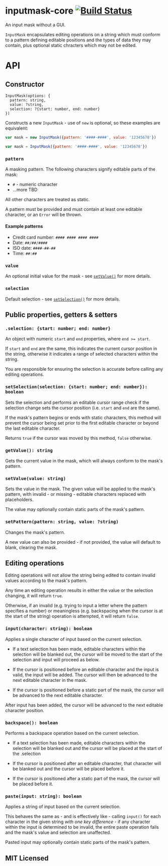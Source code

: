 # inputmask-core [![Build Status](https://secure.travis-ci.org/insin/inputmask-core.png)](http://travis-ci.org/insin/inputmask-core)

An input mask without a GUI.

`InputMask` encapsulates editing operations on a string which must conform to a
pattern defining editable positions and the types of data they may contain, plus
optional static chracters which may not be edited.

# API

## Constructor

```
InputMask(options: {
  pattern: string,
  value: ?string,
  selection: ?{start: number, end: number}
})
```

Constructs a new `InputMask` - use of `new` is optional, so these examples are
equivalent:

```javascript
var mask = new InputMask({pattern: '####-####', value: '12345678'})
```
```javascript
var mask = InputMask({pattern: '####-####', value: '12345678'})
```

### `pattern`

A masking pattern. The following characters signify editable parts of the mask:

* `#` - numeric character
* ...more TBD

All other characters are treated as static.

A pattern must be provided and must contain at least one editable character, or
an `Error` will be thrown.

#### Example patterns

* Credit card number: `#### #### #### ####`
* Date: `##/##/####`
* ISO date: `####-##-##`
* Time: `##:##`

### `value`

An optional initial value for the mask - see [`setValue()`](#setvaluevalue-string)
for more details.

### `selection`

Default selection - see [`setSelection()`](#setselectionselection-start-number-end-number-boolean)
for more details.

## Public properties, getters & setters

### `.selection: {start: number; end: number}`

An object with numeric `start` and `end` properties, where `end >= start`.

If `start` and `end` are the same, this indicates the current cursor position in
the string, otherwise it indicates a range of selected characters within the
string.

You are responsible for ensuring the selection is accurate before calling any
editing operations.

### `setSelection(selection: {start: number; end: number}): boolean`

Sets the selection and performs an editable cursor range check if the selection
change sets the cursor position (i.e. `start` and `end` are the same).

If the mask's pattern begins or ends with static characters, this method will
prevent the cursor being set prior to the first editable character or beyond the
last editable character.

Returns `true` if the cursor was moved by this method, `false` otherwise.

### `getValue(): string`

Gets the current value in the mask, which will always conform to the mask's
pattern.

### `setValue(value: string)`

Sets the value in the mask. The given value will be applied to the mask's
pattern, with invalid - or missing - editable characters replaced with
placeholders.

The value may optionally contain static parts of the mask's pattern.

### `setPattern(pattern: string, value: ?string)`

Changes the mask's pattern.

A new value can also be provided - if not provided, the value will default to
blank, clearing the mask.

## Editing operations

Editing operations will not allow the string being edited to contain invalid
values according to the mask's pattern.

Any time an editing operation results in either the value or the selection
changing, it will return `true`.

Otherwise, if an invalid (e.g. trying to input a letter where the pattern
specifies a number) or meaningless (e.g. backspacing when the cursor is at the
start of the string) operation is attempted, it will return `false`.

### `input(character: string): boolean`

Applies a single character of input based on the current selection.

* If a text selection has been made, editable characters within the selection
  will be blanked out, the cursor will be moved to the start of the selection
  and input will proceed as below.

* If the cursor is positioned before an editable character and the input is
  valid, the input will be added. The cursor will then be advanced to the next
  editable character in the mask.

* If the cursor is positioned before a static part of the mask, the cursor will
  be advanced to the next editable character.

After input has been added, the cursor will be advanced to the next editable
character position.

### `backspace(): boolean`

Performs a backspace operation based on the current selection.

* If a text selection has been made, editable characters within the selection
  will be blanked out and the cursor will be placed at the start of the
  .selection

* If the cursor is positioned after an editable character, that character will
  be blanked out and the cursor will be placed before it.

* If the cursor is positioned after a static part of the mask, the cursor will
  be placed before it.

### `paste(input: string): boolean`

Applies a string of input based on the current selection.

This behaves the same as - and is effectively like - calling `input()` for each
character in the given string *with one key difference* - if any character
within the input is determined to be invalid, the entire paste operation fails
and the mask's value and selection are unaffected.

Pasted input may optionally contain static parts of the mask's pattern.

## MIT Licensed